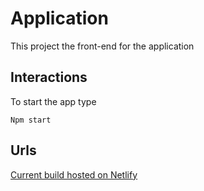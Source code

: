 # Application

This project the front-end for the application

## Interactions
To start the app type
```
Npm start
```

## Urls
[Current build hosted on Netlify](https://quirky-spence-5afde6.netlify.app/)
